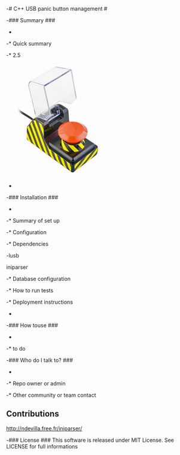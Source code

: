 

-# C++ USB panic button management #


-### Summary ###

-

-* Quick summary

-* 2.5

![USB panic button](./usbpanicbutton.jpg)

-

-### Installation ###

-

-* Summary of set up

-* Configuration

-* Dependencies

-lusb

iniparser

-* Database configuration

-* How to run tests

-* Deployment instructions

-

-### How touse ###

-

-* to do


-### Who do I talk to? ###

-

-* Repo owner or admin

-* Other community or team contact

## Contributions ##
http://ndevilla.free.fr/iniparser/

-### License ###
This software is released under MIT License. See LICENSE for full informations




